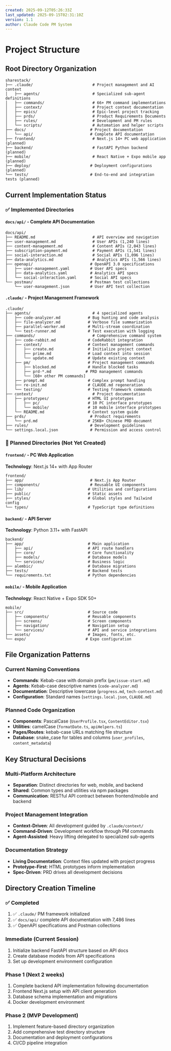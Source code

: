 ```yaml
---
created: 2025-09-12T05:26:33Z
last_updated: 2025-09-15T02:31:10Z
version: 1.1
author: Claude Code PM System
---
```


# Project Structure

## Root Directory Organization

```
sharestack/
├── .claude/                          # Project management and AI context
│   ├── agents/                       # Specialized sub-agent definitions
│   ├── commands/                     # 66+ PM command implementations
│   ├── context/                      # Project context documentation
│   ├── epics/                        # Epic-level project tracking
│   ├── prds/                         # Product Requirements Documents
│   ├── rules/                        # Development and PM rules
│   └── scripts/                      # Automation and helper scripts
├── docs/                            # Project documentation
│   └── api/                         # Complete API documentation
├── frontend/                         # Next.js 14+ PC web application (planned)
├── backend/                          # FastAPI Python backend (planned)
├── mobile/                           # React Native + Expo mobile app (planned)
├── deploy/                          # Deployment configurations (planned)
└── tests/                           # End-to-end and integration tests (planned)
```

## Current Implementation Status

### ✅ Implemented Directories

#### `docs/api/` - Complete API Documentation
```
docs/api/
├── README.md                         # API overview and navigation
├── user-management.md                # User APIs (1,240 lines)
├── content-management.md             # Content APIs (2,043 lines)
├── subscription-payment.md           # Payment APIs (1,541 lines)
├── social-interaction.md             # Social APIs (1,096 lines)
├── data-analytics.md                 # Analytics APIs (1,566 lines)
├── openapi/                         # OpenAPI 3.0 specifications
│   ├── user-management.yaml         # User API specs
│   ├── data-analytics.yaml          # Analytics API specs
│   └── social-interaction.yaml      # Social API specs
└── postman/                         # Postman test collections
    └── user-management.json         # User API test collection
```

#### `.claude/` - Project Management Framework
```
.claude/
├── agents/                           # 4 specialized agents
│   ├── code-analyzer.md            # Bug hunting and code analysis
│   ├── file-analyzer.md            # Verbose file summarization
│   ├── parallel-worker.md          # Multi-stream coordination
│   └── test-runner.md              # Test execution with logging
├── commands/                         # Comprehensive command system
│   ├── code-rabbit.md              # CodeRabbit integration
│   ├── context/                    # Context management commands
│   │   ├── create.md               # Initialize project context
│   │   ├── prime.md                # Load context into session
│   │   └── update.md               # Update existing context
│   ├── pm/                         # Project management commands
│   │   ├── blocked.md              # Handle blocked tasks
│   │   ├── prd-*.md               # PRD management commands
│   │   └── [60+ other PM commands]
│   ├── prompt.md                   # Complex prompt handling
│   ├── re-init.md                  # CLAUDE.md regeneration
│   └── testing/                    # Testing framework commands
├── context/                          # Project documentation
│   ├── prototypes/                 # HTML UI prototypes
│   │   ├── pc/                     # 10 PC interface prototypes
│   │   └── mobile/                 # 10 mobile interface prototypes
│   └── README.md                   # Context system guide
├── prds/                            # Product requirements
│   └── prd.md                      # 25KB+ Chinese PRD document
├── rules/                           # Development guidelines
└── settings.local.json              # Permission and access control
```

### 🔄 Planned Directories (Not Yet Created)

#### `frontend/` - PC Web Application
**Technology**: Next.js 14+ with App Router
```
frontend/
├── app/                             # Next.js App Router
├── components/                      # Reusable UI components
├── lib/                            # Utilities and configurations
├── public/                         # Static assets
├── styles/                         # Global styles and Tailwind config
└── types/                          # TypeScript type definitions
```

#### `backend/` - API Server
**Technology**: Python 3.11+ with FastAPI
```
backend/
├── app/                            # Main application
│   ├── api/                        # API route handlers
│   ├── core/                       # Core functionality
│   ├── models/                     # Database models
│   └── services/                   # Business logic
├── alembic/                        # Database migrations
├── tests/                          # Backend tests
└── requirements.txt                # Python dependencies
```

#### `mobile/` - Mobile Application
**Technology**: React Native + Expo SDK 50+
```
mobile/
├── src/                            # Source code
│   ├── components/                 # Reusable components
│   ├── screens/                    # Screen components
│   ├── navigation/                 # Navigation setup
│   └── services/                   # API and service integrations
├── assets/                         # Images, fonts, etc.
└── expo/                          # Expo configuration
```

## File Organization Patterns

### Current Naming Conventions
- **Commands**: Kebab-case with domain prefix (`pm/issue-start.md`)
- **Agents**: Kebab-case descriptive names (`code-analyzer.md`)
- **Documentation**: Descriptive lowercase (`progress.md`, `tech-context.md`)
- **Configuration**: Standard names (`settings.local.json`, `CLAUDE.md`)

### Planned Code Organization
- **Components**: PascalCase (`UserProfile.tsx`, `ContentEditor.tsx`)
- **Utilities**: camelCase (`formatDate.ts`, `apiHelpers.ts`)
- **Pages/Routes**: kebab-case URLs matching file structure
- **Database**: snake_case for tables and columns (`user_profiles`, `content_metadata`)

## Key Structural Decisions

### Multi-Platform Architecture
- **Separation**: Distinct directories for web, mobile, and backend
- **Shared**: Common types and utilities via npm packages
- **Communication**: RESTful API contract between frontend/mobile and backend

### Project Management Integration
- **Context-Driven**: All development guided by `.claude/context/`
- **Command-Driven**: Development workflow through PM commands
- **Agent-Assisted**: Heavy lifting delegated to specialized sub-agents

### Documentation Strategy
- **Living Documentation**: Context files updated with project progress
- **Prototype-First**: HTML prototypes inform implementation
- **Spec-Driven**: PRD drives all development decisions

## Directory Creation Timeline

### ✅ Completed
1. ✅ `.claude/` PM framework initialized
2. ✅ `docs/api/` complete API documentation with 7,486 lines
3. ✅ OpenAPI specifications and Postman collections

### Immediate (Current Session)
1. Initialize backend FastAPI structure based on API docs
2. Create database models from API specifications
3. Set up development environment configuration

### Phase 1 (Next 2 weeks)
1. Complete backend API implementation following documentation
2. Frontend Next.js setup with API client generation
3. Database schema implementation and migrations
4. Docker development environment

### Phase 2 (MVP Development)
1. Implement feature-based directory organization
2. Add comprehensive test directory structure
3. Documentation and deployment configurations
4. CI/CD pipeline integration